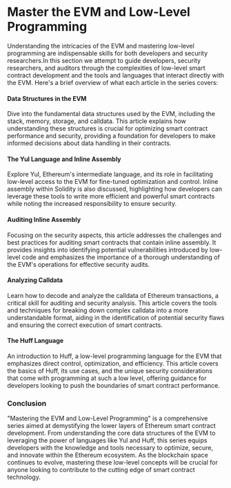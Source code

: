 # Master the EVM and Low-Level Programming

Understanding the intricacies of the EVM and mastering low-level programming are indispensable skills for both developers and security researchers.In this section we attempt to guide developers, security researchers, and auditors through the complexities of low-level smart contract development and the tools and languages that interact directly with the EVM. Here's a brief overview of what each article in the series covers:


#### Data Structures in the EVM

Dive into the fundamental data structures used by the EVM, including the stack, memory, storage, and calldata. This article explains how understanding these structures is crucial for optimizing smart contract performance and security, providing a foundation for developers to make informed decisions about data handling in their contracts.

#### The Yul Language and Inline Assembly

Explore Yul, Ethereum's intermediate language, and its role in facilitating low-level access to the EVM for fine-tuned optimization and control. Inline assembly within Solidity is also discussed, highlighting how developers can leverage these tools to write more efficient and powerful smart contracts while noting the increased responsibility to ensure security.

#### Auditing Inline Assembly

Focusing on the security aspects, this article addresses the challenges and best practices for auditing smart contracts that contain inline assembly. It provides insights into identifying potential vulnerabilities introduced by low-level code and emphasizes the importance of a thorough understanding of the EVM's operations for effective security audits.

#### Analyzing Calldata

Learn how to decode and analyze the calldata of Ethereum transactions, a critical skill for auditing and security analysis. This article covers the tools and techniques for breaking down complex calldata into a more understandable format, aiding in the identification of potential security flaws and ensuring the correct execution of smart contracts.

#### The Huff Language

An introduction to Huff, a low-level programming language for the EVM that emphasizes direct control, optimization, and efficiency. This article covers the basics of Huff, its use cases, and the unique security considerations that come with programming at such a low level, offering guidance for developers looking to push the boundaries of smart contract performance.

### Conclusion

"Mastering the EVM and Low-Level Programming" is a comprehensive series aimed at demystifying the lower layers of Ethereum smart contract development. From understanding the core data structures of the EVM to leveraging the power of languages like Yul and Huff, this series equips developers with the knowledge and tools necessary to optimize, secure, and innovate within the Ethereum ecosystem. As the blockchain space continues to evolve, mastering these low-level concepts will be crucial for anyone looking to contribute to the cutting edge of smart contract technology.